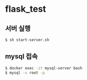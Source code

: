 # flask_test

## 서버 실행

```bash
$ sh start-server.sh
```

## mysql 접속


```bash
$ docker exec -it mysql-server bash
$ mysql -u root -p
```
